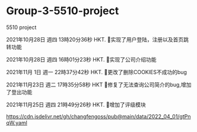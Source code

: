 # Group-3-5510-project

5510 project


2021年10月28日 週四 13時20分36秒 HKT.     🐑实现了用户登陆，注册以及首页跳转功能

2021年10月28日 週四 16時01分23秒 HKT.     🐑实现了公司介绍功能

2021年11月 1日 週一 22時37分42秒 HKT.     🐑更改了删除COOKIES不成功的bug

2021年11月23日 週二 17時35分58秒 HKT      🐑修复了无法查询公司简介的bug,增加了登出功能

2021年11月25日 週四 21時49分26秒 HKT.     🐑增加了评级模块

https://cdn.jsdelivr.net/gh/changfengoss/pub@main/data/2022_04_01/gtPnqW.yaml
